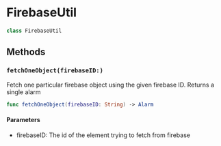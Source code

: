 # FirebaseUtil

``` swift
class FirebaseUtil
```

## Methods

### `fetchOneObject(firebaseID:)`

Fetch one particular firebase object using the given firebase ID. Returns a single alarm

``` swift
func fetchOneObject(firebaseID: String) -> Alarm
```

#### Parameters

  - firebaseID: The id of the element trying to fetch from firebase
